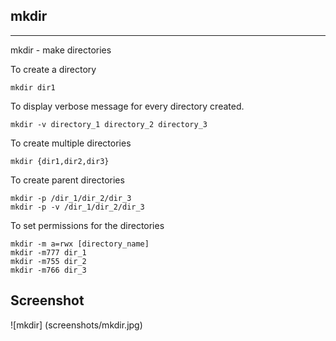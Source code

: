 ##  mkdir
************

mkdir - make directories

To create a directory
````````
mkdir dir1

````````
To display verbose message for every directory created.
````````
mkdir -v directory_1 directory_2 directory_3

`````````

To create multiple directories

``````
mkdir {dir1,dir2,dir3}

``````
To create parent directories
`````
mkdir -p /dir_1/dir_2/dir_3
mkdir -p -v /dir_1/dir_2/dir_3

`````
To set permissions for the directories

``````
mkdir -m a=rwx [directory_name]
mkdir -m777 dir_1
mkdir -m755 dir_2
mkdir -m766 dir_3

``````

## Screenshot

![mkdir] (screenshots/mkdir.jpg)

